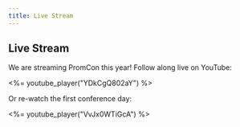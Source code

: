 ```yaml
---
title: Live Stream
---
```


## Live Stream

We are streaming PromCon this year! Follow along live on YouTube:

<%= youtube_player("YDkCgQ802aY") %>

Or re-watch the first conference day:

<%= youtube_player("VvJx0WTiGcA") %>
